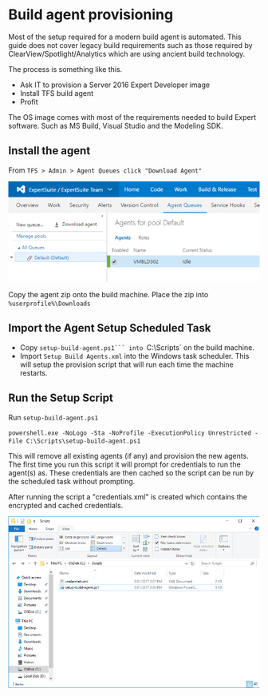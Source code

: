 # Build agent provisioning 

Most of the setup required for a modern build agent is automated. 
This guide does not cover legacy build requirements such as those required by ClearView/Spotlight/Analytics which are using ancient build technology.

The process is something like this.

* Ask IT to provision a Server 2016 Expert Developer image
* Install TFS build agent
* Profit

The OS image comes with most of the requirements needed to build Expert software. Such as MS Build, Visual Studio and the Modeling SDK.

## Install the agent

From `TFS > Admin > Agent Queues click "Download Agent"`

![](2016-12-21-10-37-51.png)

Copy the agent zip onto the build machine. Place the zip into `%userprofile%\Downloads`

## Import the Agent Setup Scheduled Task

* Copy `setup-build-agent.ps1``` into `C:\Scripts` on the build machine.
* Import `Setup Build Agents.xml` into the Windows task scheduler. This will setup the provision script that will run each time the machine restarts.

## Run the Setup Script

Run `setup-build-agent.ps1`

```
powershell.exe -NoLogo -Sta -NoProfile -ExecutionPolicy Unrestricted -File C:\Scripts\setup-build-agent.ps1
```

This will remove all existing agents (if any) and provision the new agents. 
The first time you run this script it will prompt for credentials to run the agent(s) as. These credentials are then cached so the script can be run by the scheduled task without prompting.

After running the script a "credentials.xml" is created which contains the encrypted and cached credentials.

![](2017-01-05-14-17-05.png)